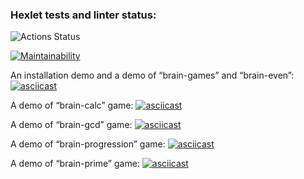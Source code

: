 ### Hexlet tests and linter status:
![Actions Status](https://github.com/mrromro/frontend-project-lvl1/workflows/hexlet-check/badge.svg)

[![Maintainability](https://api.codeclimate.com/v1/badges/a99a88d28ad37a79dbf6/maintainability)](https://codeclimate.com/github/codeclimate/codeclimate/maintainability)

An installation demo and a demo of “brain-games” and “brain-even”:
[![asciicast](https://asciinema.org/a/9EXIvnzJ3fdrEbrphfCwoAZlj.svg)](https://asciinema.org/a/9EXIvnzJ3fdrEbrphfCwoAZlj)

A demo of “brain-calc” game:
[![asciicast](https://asciinema.org/a/5viNSsUWolgiavj68Y2pGMpxg.svg)](https://asciinema.org/a/5viNSsUWolgiavj68Y2pGMpxg)

A demo of “brain-gcd” game:
[![asciicast](https://asciinema.org/a/ZLtLSTqRQbPvWx0eRLjuIGcmr.svg)](https://asciinema.org/a/ZLtLSTqRQbPvWx0eRLjuIGcmr)

A demo of “brain-progression” game:
[![asciicast](https://asciinema.org/a/ZGS0DKmPTbByu5qBBN5FS5Rkw.svg)](https://asciinema.org/a/ZGS0DKmPTbByu5qBBN5FS5Rkw)

A demo of “brain-prime” game:
[![asciicast](https://asciinema.org/a/GYR7YRZCpwalRe9HPHOsvK5zx.svg)](https://asciinema.org/a/GYR7YRZCpwalRe9HPHOsvK5zx)
